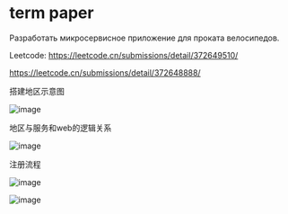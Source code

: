 # term paper
Разработать микросервисное приложение для проката велосипедов.

Leetcode:
https://leetcode.cn/submissions/detail/372649510/

https://leetcode.cn/submissions/detail/372648888/

搭建地区示意图

![image](https://user-images.githubusercontent.com/96447102/199095775-1a9d23b2-33a1-41a2-a2a7-a56eb0504670.png)

地区与服务和web的逻辑关系

![image](https://user-images.githubusercontent.com/96447102/199101601-eeaee32b-3eb0-452b-8547-76e9172d1a79.png)


注册流程


![image](https://user-images.githubusercontent.com/96447102/199977863-1654ce94-91cf-4fda-aea3-e3b6e94197bf.png)

![image](https://user-images.githubusercontent.com/96447102/199977992-b9adb19f-af2f-432f-804e-89c9491ef690.png)
